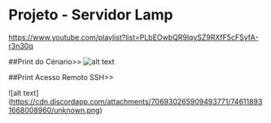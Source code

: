 # Projeto - Servidor Lamp

https://www.youtube.com/playlist?list=PLbEOwbQR9lqySZ9RXfF5cFSyfA-r3n30q

##Print do Cénario>>
![alt text](https://cdn.discordapp.com/attachments/706930265909493771/745765532472705044/unknown.png)

##Print Acesso Remoto SSH>>

![alt text] (https://cdn.discordapp.com/attachments/706930265909493771/746118931668008960/unknown.png)

